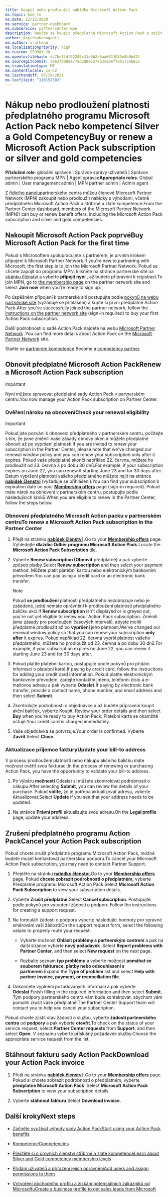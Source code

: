 ```yaml
---
title: Koupit nebo prodloužit nabídky Microsoft Action Pack
ms.topic: how-to
ms.date: 12/15/2020
ms.service: partner-dashboard
ms.subservice: partnercenter-mpn
description: Naučte se koupit předplatné Microsoft Action Pack a začít používat výhody akčních sad. Naučíte se také, jak obnovit, zrušit, zobrazit vaše vyúčtování a další.
author: ArpithaKanuganti
ms.author: v-arkanu
ms.localizationpriority: high
ms.custom: SEOMAY.20
ms.openlocfilehash: dc7be1fdf92249c31e8b2c6aa6611015e8b9b42f
ms.sourcegitcommit: 7063fdddee77ad2d8e627ab3c806f76d173ab652
ms.translationtype: MT
ms.contentlocale: cs-CZ
ms.lasthandoff: 05/19/2021
ms.locfileid: "110152303"
---
```

# <a name="buy-or-renew-a-microsoft-action-pack-subscription-or-silver-and-gold-competencies"></a><span data-ttu-id="3cda9-104">Nákup nebo prodloužení platnosti předplatného programu Microsoft Action Pack nebo kompetencí Silver a Gold Competency</span><span class="sxs-lookup"><span data-stu-id="3cda9-104">Buy or renew a Microsoft Action Pack subscription or silver and gold competencies</span></span>


<span data-ttu-id="3cda9-105">**Příslušné role**: globální správce | Správce správy uživatelů | Správce partnerského programu MPN | Agent správce</span><span class="sxs-lookup"><span data-stu-id="3cda9-105">**Appropriate roles**: Global admin | User management admin | MPN partner admin | Admin agent</span></span>


<span data-ttu-id="3cda9-106">Z [řídicího panelu](https://partner.microsoft.com/dashboard)partnerského centra můžou členové Microsoft Partner Network (MPN) zakoupit nebo prodloužit nabídky s výhodami, včetně předplatného Microsoft Action Pack a stříbrné a zlaté kompetence.</span><span class="sxs-lookup"><span data-stu-id="3cda9-106">From the Partner Center [dashboard](https://partner.microsoft.com/dashboard), members of the Microsoft Partner Network (MPN)) can buy or renew benefit offers, including the Microsoft Action Pack subscription and silver and gold competencies.</span></span>

## <a name="buy-microsoft-action-pack-for-the-first-time"></a><span data-ttu-id="3cda9-107">Nakoupit Microsoft Action Pack poprvé</span><span class="sxs-lookup"><span data-stu-id="3cda9-107">Buy Microsoft Action Pack for the first time</span></span>

<span data-ttu-id="3cda9-108">Pokud s Microsoftem spolupracujete s partnerem, je prvním krokem připojení k Microsoft Partner Network.</span><span class="sxs-lookup"><span data-stu-id="3cda9-108">If you're new to partnering with Microsoft, the first step is to join the Microsoft Partner Network.</span></span> <span data-ttu-id="3cda9-109">Pokud se chcete zapojit do programu MPN, klikněte na stránce partnerské sítě na [stránku členství](https://partner.microsoft.com/membership) a vyberte **připojit nyní** , až budete připraveni k registraci.</span><span class="sxs-lookup"><span data-stu-id="3cda9-109">To join MPN, go to [the membership page](https://partner.microsoft.com/membership) on the partner network site and select **Join now** when you're ready to sign up.</span></span>

<span data-ttu-id="3cda9-110">Po úspěšném připojení k partnerské síti postupujte podle [pokynů na webu partnerské sítě](https://partner.microsoft.com/membership/action-pack) (vyžaduje se přihlášení) a kupte si první předplatné Action Pack.</span><span class="sxs-lookup"><span data-stu-id="3cda9-110">After you've successfully joined the partner network, follow the [instructions on the partner network site](https://partner.microsoft.com/membership/action-pack) (sign-in required) to buy your first Action Pack subscription.</span></span> 

<span data-ttu-id="3cda9-111">Další podrobnosti o sadě Action Pack najdete na webu [Microsoft Partner Network](https://partner.microsoft.com/membership/internal-use-software#simple-tab-content-3) .</span><span class="sxs-lookup"><span data-stu-id="3cda9-111">You can find more details about Action Pack on the [Microsoft Partner Network](https://partner.microsoft.com/membership/internal-use-software#simple-tab-content-3) site.</span></span>

<span data-ttu-id="3cda9-112">Staňte se [partnerem kompetence](https://partner.microsoft.com/membership/competencies).</span><span class="sxs-lookup"><span data-stu-id="3cda9-112">Become a [competency partner](https://partner.microsoft.com/membership/competencies).</span></span> 

## <a name="renew-a-microsoft-action-pack-subscription"></a><span data-ttu-id="3cda9-113">Obnovit předplatné Microsoft Action Pack</span><span class="sxs-lookup"><span data-stu-id="3cda9-113">Renew a Microsoft Action Pack subscription</span></span>

>[!IMPORTANT]
><span data-ttu-id="3cda9-114">Nyní můžete spravovat předplatné sady Action Pack v partnerském centru.</span><span class="sxs-lookup"><span data-stu-id="3cda9-114">You now manage your Action Pack subscription on Partner Center.</span></span>

### <a name="check-your-renewal-eligibility"></a><span data-ttu-id="3cda9-115">Ověření nároku na obnovení</span><span class="sxs-lookup"><span data-stu-id="3cda9-115">Check your renewal eligibility</span></span>

>[!IMPORTANT]
><span data-ttu-id="3cda9-116">Pokud jste pozváni k obnovení předplatného v partnerském centru, počítejte s tím, že jsme změnili naše zásady obnovy oken a můžete předplatné obnovit až po vypršení platnosti.</span><span class="sxs-lookup"><span data-stu-id="3cda9-116">If you are invited to renew your subscription in the Partner Center, please note that we've changed our renewal window policy and you can renew your subscription only after it expires.</span></span> <span data-ttu-id="3cda9-117">Pokud vaše předplatné skončí například 22. června, můžete ho prodloužit od 23. června a po dobu 30 dnů.</span><span class="sxs-lookup"><span data-stu-id="3cda9-117">For example, if your subscription expires on June 22, you can renew it starting June 23 and for 30 days after.</span></span>
><span data-ttu-id="3cda9-118">Datum vypršení platnosti vašeho předplatného můžete najít na stránce [**nabídek členství**](https://partnercenter.microsoft.com/pcv/partnership/offers) (vyžaduje se přihlášení).</span><span class="sxs-lookup"><span data-stu-id="3cda9-118">You can find your subscription's expiration date on your [**Membership offers**](https://partnercenter.microsoft.com/pcv/partnership/offers) page (sign-in required).</span></span> <span data-ttu-id="3cda9-119">Pokud máte nárok na obnovení v partnerském centru, postupujte podle následujících kroků.</span><span class="sxs-lookup"><span data-stu-id="3cda9-119">When you are eligible to renew in the Partner Center, follow the steps below.</span></span>  

### <a name="to-renew-a-microsoft-action-pack-subscription-in-the-partner-center"></a><span data-ttu-id="3cda9-120">Obnovení předplatného Microsoft Action packu v partnerském centru</span><span class="sxs-lookup"><span data-stu-id="3cda9-120">To renew a Microsoft Action Pack subscription in the Partner Center</span></span>

1. <span data-ttu-id="3cda9-121">Přejít na stránku [**nabídek členství**](https://partnercenter.microsoft.com/pcv/partnership/offers) .</span><span class="sxs-lookup"><span data-stu-id="3cda9-121">Go to your [**Membership offers**](https://partnercenter.microsoft.com/pcv/partnership/offers) page.</span></span> <span data-ttu-id="3cda9-122">Vyhledejte **dlaždici Odběr programu Microsoft Action Pack.**</span><span class="sxs-lookup"><span data-stu-id="3cda9-122">Locate the **Microsoft Action Pack Subscription** tile.</span></span>  

2. <span data-ttu-id="3cda9-123">Vyberte **Renew subscription (Obnovit** předplatné) a pak vyberte způsob platby.</span><span class="sxs-lookup"><span data-stu-id="3cda9-123">Select **Renew subscription** and then select your payment method.</span></span> <span data-ttu-id="3cda9-124">Můžete platit platební kartou nebo elektronickým bankovním převodem.</span><span class="sxs-lookup"><span data-stu-id="3cda9-124">You can pay using a credit card or an electronic bank transfer.</span></span>

    >[!NOTE]
    ><span data-ttu-id="3cda9-125">Pokud **se prodloužení** platnosti předplatného nezobrazuje nebo je zašedené, ještě nemáte oprávnění k prodloužení platnosti předplatného balíčku akcí.</span><span class="sxs-lookup"><span data-stu-id="3cda9-125">If **Renew subscription** isn't displayed or is greyed out, you're not yet eligible to renew your Action Pack subscription.</span></span> <span data-ttu-id="3cda9-126">Změnili jsme zásady pro prodloužení časových intervalů, abyste mohli předplatné prodloužit až po **vypršení** jeho platnosti.</span><span class="sxs-lookup"><span data-stu-id="3cda9-126">We've changed our renewal window policy so that you can renew your subscription **only after** it expires.</span></span> <span data-ttu-id="3cda9-127">Pokud například 22. června vyprší platnost vašeho předplatného, můžete ho prodloužit od 23. června a po dobu 30 dnů.</span><span class="sxs-lookup"><span data-stu-id="3cda9-127">For example, if your subscription expires on June 22, you can renew it starting June 23 and for 30 days after.</span></span>  

3. <span data-ttu-id="3cda9-128">Pokud platíte platební kartou, postupujte podle pokynů pro přidání informací o platební kartě.</span><span class="sxs-lookup"><span data-stu-id="3cda9-128">If paying by credit card, follow the instructions for adding your credit card information.</span></span> <span data-ttu-id="3cda9-129">Pokud platíte elektronickým bankovním převodem, zadejte kontaktní jméno, telefonní číslo a e-mailovou adresu a pak vyberte **Odeslat.**</span><span class="sxs-lookup"><span data-stu-id="3cda9-129">If paying by electronic bank transfer, provide a contact name, phone number, and email address and then select **Submit**.</span></span>

4. <span data-ttu-id="3cda9-130">Zkontrolujte podrobnosti o objednávce a až budete připraveni koupit akční balíček, vyberte Koupit. </span><span class="sxs-lookup"><span data-stu-id="3cda9-130">Review your order details and then select **Buy** when you're ready to buy Action Pack.</span></span> <span data-ttu-id="3cda9-131">Platební karta se okamžitě účtuje.</span><span class="sxs-lookup"><span data-stu-id="3cda9-131">Your credit card is charged immediately.</span></span>

5. <span data-ttu-id="3cda9-132">Vaše objednávka se potvrzuje.</span><span class="sxs-lookup"><span data-stu-id="3cda9-132">Your order is confirmed.</span></span> <span data-ttu-id="3cda9-133">Vyberte **Zavřít**.</span><span class="sxs-lookup"><span data-stu-id="3cda9-133">Select **Close**.</span></span>

### <a name="update-your-bill-to-address"></a><span data-ttu-id="3cda9-134">Aktualizace příjemce faktury</span><span class="sxs-lookup"><span data-stu-id="3cda9-134">Update your bill-to address</span></span>

<span data-ttu-id="3cda9-135">V procesu prodloužení platnosti nebo nákupu akčního balíčku máte možnost ověřit svou fakturaci.</span><span class="sxs-lookup"><span data-stu-id="3cda9-135">In the process of renewing or purchasing Action Pack, you have the opportunity to validate your bill-to address.</span></span>

 1. <span data-ttu-id="3cda9-136">Po výběru **možnosti** Odeslat si můžete zkontrolovat podrobnosti o nákupu.</span><span class="sxs-lookup"><span data-stu-id="3cda9-136">After selecting **Submit**, you can review the details of your purchase.</span></span> <span data-ttu-id="3cda9-137">Pokud **vidíte,** že je potřeba aktualizovat adresu, vyberte Aktualizovat.</span><span class="sxs-lookup"><span data-stu-id="3cda9-137">Select **Update** if you see that your address needs to be updated.</span></span>
  
 1. <span data-ttu-id="3cda9-138">Na stránce **Právní profil** aktualizujte svou adresu.</span><span class="sxs-lookup"><span data-stu-id="3cda9-138">On the **Legal profile** page, update your address.</span></span>

## <a name="cancel-your-action-pack-subscription"></a><span data-ttu-id="3cda9-139">Zrušení předplatného programu Action Pack</span><span class="sxs-lookup"><span data-stu-id="3cda9-139">Cancel your Action Pack subscription</span></span>

<span data-ttu-id="3cda9-140">Pokud chcete zrušit předplatné programu Microsoft Action Pack, možná budete muset kontaktovat partnerskou podporu.</span><span class="sxs-lookup"><span data-stu-id="3cda9-140">To cancel your Microsoft Action Pack subscription, you may need to contact Partner Support.</span></span>

1. <span data-ttu-id="3cda9-141">Přejděte na stránku [**nabídky členství.**](https://partnercenter.microsoft.com/pcv/partnership/offers)</span><span class="sxs-lookup"><span data-stu-id="3cda9-141">Go to your [**Membership offers**](https://partnercenter.microsoft.com/pcv/partnership/offers) page.</span></span> <span data-ttu-id="3cda9-142">Pokud **chcete zobrazit podrobnosti o předplatném,** vyberte Předplatné programu Microsoft Action Pack.</span><span class="sxs-lookup"><span data-stu-id="3cda9-142">Select **Microsoft Action Pack Subscription** to view your subscription details.</span></span> 

3. <span data-ttu-id="3cda9-143">Vyberte **Zrušit předplatné.**</span><span class="sxs-lookup"><span data-stu-id="3cda9-143">Select **Cancel subscription**.</span></span> <span data-ttu-id="3cda9-144">Postupujte podle pokynů pro vytvoření žádosti o podporu.</span><span class="sxs-lookup"><span data-stu-id="3cda9-144">Follow the instructions for creating a support request.</span></span> 

4. <span data-ttu-id="3cda9-145">Na formuláři žádosti o podporu vyberte následující hodnoty pro správné směrování vaší žádosti:</span><span class="sxs-lookup"><span data-stu-id="3cda9-145">On the support request form, select the following values to properly route your request:</span></span>

    -  <span data-ttu-id="3cda9-146">Vyberte možnost **Ohlásit problémy s partnerským centrem** a pak na další stránce vyberte **nový požadavek** .</span><span class="sxs-lookup"><span data-stu-id="3cda9-146">Select **Report problems with Partner Center**, and then select **New request** on the next page.</span></span>

    -  <span data-ttu-id="3cda9-147">Rozbalte seznam **typ problému** a vyberte možnost **pomáhat se souborem fakturace, platby nebo odsouhlasení s partnerem**.</span><span class="sxs-lookup"><span data-stu-id="3cda9-147">Expand the **Type of problem** list and select **Help with partner invoice, payment, or reconciliation file**.</span></span> 

5. <span data-ttu-id="3cda9-148">Dokončete vyplnění požadovaných informací a pak vyberte **Odeslat**.</span><span class="sxs-lookup"><span data-stu-id="3cda9-148">Finish filling in the required information and then select **Submit**.</span></span> <span data-ttu-id="3cda9-149">Tým podpory partnerského centra vám bude kontaktovat, abychom vám pomohli zrušit vaše předplatné.</span><span class="sxs-lookup"><span data-stu-id="3cda9-149">The Partner Center Support team will contact you to help you cancel your subscription.</span></span>

<span data-ttu-id="3cda9-150">Pokud chcete zjistit stav žádosti o službu, vyberte **žádosti partnerského centra** od **podpory** a pak vyberte **otevřít**.</span><span class="sxs-lookup"><span data-stu-id="3cda9-150">To check on the status of your service request, select **Partner Center requests** from **Support**, and then select **Open**.</span></span> <span data-ttu-id="3cda9-151">V seznamu vyberte příslušný požadavek služby.</span><span class="sxs-lookup"><span data-stu-id="3cda9-151">Choose the appropriate service request from the list.</span></span>  

## <a name="download-your-action-pack-invoice"></a><span data-ttu-id="3cda9-152">Stáhnout fakturu sady Action Pack</span><span class="sxs-lookup"><span data-stu-id="3cda9-152">Download your Action Pack invoice</span></span>

1. <span data-ttu-id="3cda9-153">Přejít na stránku [**nabídek členství**](https://partnercenter.microsoft.com/pcv/partnership/offers) .</span><span class="sxs-lookup"><span data-stu-id="3cda9-153">Go to your [**Membership offers**](https://partnercenter.microsoft.com/pcv/partnership/offers) page.</span></span> <span data-ttu-id="3cda9-154">Pokud si chcete zobrazit podrobnosti o předplatném, vyberte **předplatné Microsoft Action Pack** .</span><span class="sxs-lookup"><span data-stu-id="3cda9-154">Select **Microsoft Action Pack Subscription** to view your subscription details.</span></span> 

3. <span data-ttu-id="3cda9-155">Vyberte **stáhnout fakturu**.</span><span class="sxs-lookup"><span data-stu-id="3cda9-155">Select **Download invoice**.</span></span>
 
## <a name="next-steps"></a><span data-ttu-id="3cda9-156">Další kroky</span><span class="sxs-lookup"><span data-stu-id="3cda9-156">Next steps</span></span>

-   [<span data-ttu-id="3cda9-157">Začněte využívat výhody sady Action Pack</span><span class="sxs-lookup"><span data-stu-id="3cda9-157">Start using your Action Pack benefits</span></span>](manage-your-partner-network-benefits.md)

-   [<span data-ttu-id="3cda9-158">Kompetence</span><span class="sxs-lookup"><span data-stu-id="3cda9-158">Competencies</span></span>](learn-about-competencies.md)

-   [<span data-ttu-id="3cda9-159">Přečtěte si o úrovních členství stříbrné a zlaté kompetence</span><span class="sxs-lookup"><span data-stu-id="3cda9-159">Learn about Silver and Gold competency membership levels</span></span>](https://partner.microsoft.com/membership/internal-use-software#simple-tab-content-2)

-   [<span data-ttu-id="3cda9-160">Přidání uživatelů a přiřazení jejich oprávnění</span><span class="sxs-lookup"><span data-stu-id="3cda9-160">Add users and assign permissions to them</span></span>](create-user-accounts-and-set-permissions.md)

-   [<span data-ttu-id="3cda9-161">Vytvoření obchodního profilu a získání potenciálních zákazníků od Microsoftu</span><span class="sxs-lookup"><span data-stu-id="3cda9-161">Create a business profile to get sales leads from Microsoft</span></span>](create-a-marketing-profile.md)
